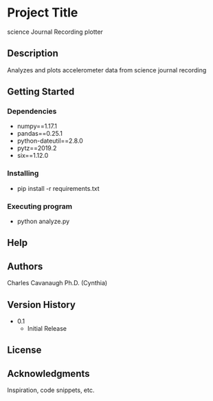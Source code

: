 # Project Title

science Journal Recording plotter

## Description

Analyzes and plots accelerometer data from science journal recording

## Getting Started

### Dependencies

* numpy==1.17.1
* pandas==0.25.1
* python-dateutil==2.8.0
* pytz==2019.2
* six==1.12.0

### Installing

* pip install -r requirements.txt

### Executing program

* python analyze.py


## Help

## Authors

Charles Cavanaugh Ph.D. (Cynthia)

## Version History

* 0.1
    * Initial Release

## License

## Acknowledgments

Inspiration, code snippets, etc.

